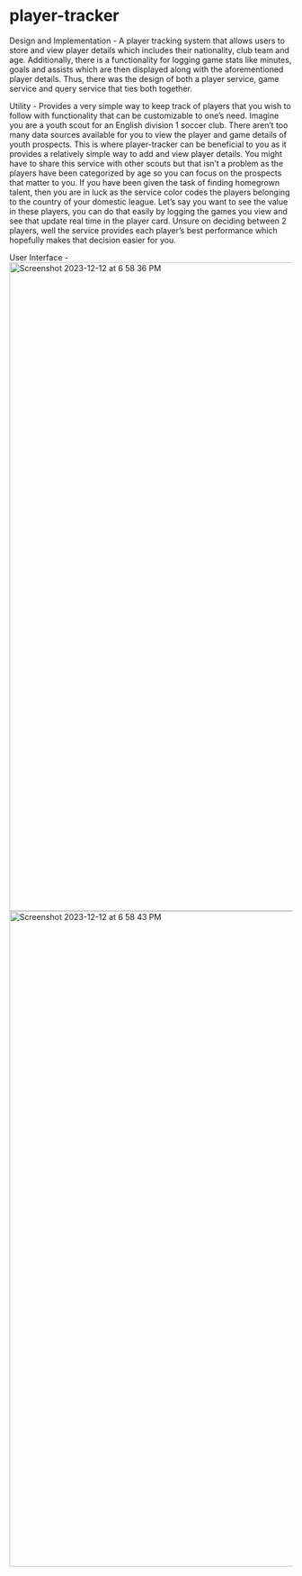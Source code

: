 # player-tracker
Design and Implementation - A player tracking system that allows users to store and view player details which includes their nationality, club team and age. Additionally, there is a functionality for logging game stats like minutes, goals and assists which are then displayed along with the aforementioned player details. Thus, there was the design of both a player service, game service and query service that ties both together.

Utility - Provides a very simple way to keep track of players that you wish to follow with functionality that can be customizable to one’s need. Imagine you are a youth scout for an English division 1 soccer club. There aren’t too many data sources available for you to view the player and game details of youth prospects. This is where player-tracker can be beneficial to you as it provides a relatively simple way to add and view player details. You might have to share this service with other scouts but that isn’t a problem as the players have been categorized by age so you can focus on the prospects that matter to you. If you have been given the task of finding homegrown talent, then you are in luck as the service color codes the players belonging to the country of your domestic league. Let’s say you want to see the value in these players, you can do that easily by logging the games you view and see that update real time in the player card. Unsure on deciding between 2 players, well the service provides each player’s best performance which hopefully makes that decision easier for you.

User Interface - <img width="1152" alt="Screenshot 2023-12-12 at 6 58 36 PM" src="https://github.com/rohanraghuram/player-tracker/assets/67184059/a5162d2f-bb1e-49fc-ad50-75590d8891b5">
<img width="1164" alt="Screenshot 2023-12-12 at 6 58 43 PM" src="https://github.com/rohanraghuram/player-tracker/assets/67184059/a5565acb-8c11-45de-ad1f-0528cc07e11c">

